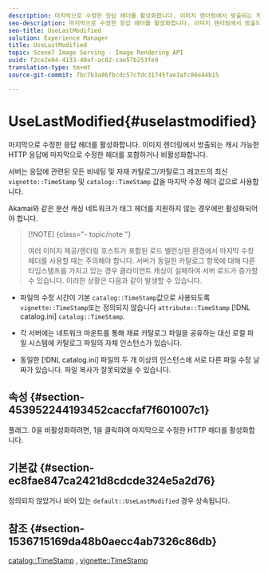 ```yaml
---
description: 마지막으로 수정한 응답 헤더를 활성화합니다. 이미지 렌더링에서 방출되는 캐시 가능한 HTTP 응답에 마지막으로 수정한 헤더를 포함하거나 비활성화합니다.
seo-description: 마지막으로 수정한 응답 헤더를 활성화합니다. 이미지 렌더링에서 방출되는 캐시 가능한 HTTP 응답에 마지막으로 수정한 헤더를 포함하거나 비활성화합니다.
seo-title: UseLastModified
solution: Experience Manager
title: UseLastModified
topic: Scene7 Image Serving - Image Rendering API
uuid: f2ce2e04-4133-40af-ac82-cae57b253fe9
translation-type: tm+mt
source-git-commit: 7bc7b3a86fbcdc57cfdc31745fae3afc06e44b15

---
```



# UseLastModified{#uselastmodified}

마지막으로 수정한 응답 헤더를 활성화합니다. 이미지 렌더링에서 방출되는 캐시 가능한 HTTP 응답에 마지막으로 수정한 헤더를 포함하거나 비활성화합니다.

서버는 응답에 관련된 모든 비네팅 및 자재 카탈로그/카탈로그 레코드의 최신 `vignette::TimeStamp` 및 `catalog::TimeStamp` 값을 마지막 수정 헤더 값으로 사용합니다.

Akamai와 같은 분산 캐싱 네트워크가 태그 헤더를 지원하지 않는 경우에만 활성화되어야 합니다.

>[!NOTE] {class=&quot;- topic/note &quot;}
>
>여러 이미지 제공/렌더링 호스트가 포함된 로드 밸런싱된 환경에서 마지막 수정 헤더를 사용할 때는 주의해야 합니다. 서버가 동일한 카탈로그 항목에 대해 다른 타임스탬프를 가지고 있는 경우 클라이언트 캐싱이 실패하여 서버 로드가 증가할 수 있습니다. 이러한 상황은 다음과 같이 발생할 수 있습니다.

* 파일의 수정 시간이 기본 `catalog::TimeStamp`값으로 사용되도록 `vignette::TimeStamp`또는 정의되지 않습니다 `attribute::TimeStamp` [!DNL catalog.ini] `catalog::TimeStamp`.

* 각 서버에는 네트워크 마운트를 통해 재료 카탈로그 파일을 공유하는 대신 로컬 파일 시스템에 카탈로그 파일의 자체 인스턴스가 있습니다.
* 동일한 [!DNL catalog.ini] 파일의 두 개 이상의 인스턴스에 서로 다른 파일 수정 날짜가 있습니다. 파일 복사가 잘못되었을 수 있습니다.

## 속성 {#section-453952244193452caccfaf7f601007c1}

플래그. 0을 비활성화하려면, 1을 클릭하여 마지막으로 수정한 HTTP 헤더를 활성화합니다.

## 기본값 {#section-ec8fae847ca2421d8cdcde324e5a2d76}

정의되지 않았거나 비어 있는 `default::UseLastModified` 경우 상속됩니다.

## 참조 {#section-1536715169da48b0aecc4ab7326c86db}

[catalog::TimeStamp](../../../../../ir-api/material-cat/image-rendering-api-ref/c-ir-material-catalog/c-ir-material-data-reference/r-ir-timestamp-dataref.md#reference-6daf7973dc4f4b4e9e8165756db7c319) , [vignette::TimeStamp](../../../../../ir-api/material-cat/image-rendering-api-ref/c-ir-material-catalog/c-ir-vignette-map-reference/r-ir-timestamp-vignette.md#reference-d57cdd40a6a645d199dbb1d56cc85bc1)
